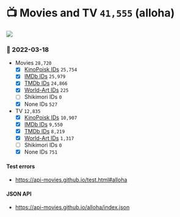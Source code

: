 # :tv: Movies and TV `41,555` (alloha)

<a href="https://API-Movies.github.io"><img src="https://API-Movies.github.io/banner.png?cache"></a>

### :date: 2022-03-18
- Movies `28,720`
  - [x] <a href="https://API-Movies.github.io/alloha/movie_kinopoisk_ids.json">KinoPoisk IDs</a> `25,754`
  - [x] <a href="https://API-Movies.github.io/alloha/movie_imdb_ids.json">IMDb IDs</a> `25,979`
  - [x] <a href="https://API-Movies.github.io/alloha/movie_tmdb_ids.json">TMDb IDs</a> `24,866`
  - [x] <a href="https://API-Movies.github.io/alloha/movie_world_art_ids.json">World-Art IDs</a> `225`
  - [ ] Shikimori IDs `0`
  - [x] None IDs `527`
- TV `12,835`
  - [x] <a href="https://API-Movies.github.io/alloha/tv_kinopoisk_ids.json">KinoPoisk IDs</a> `10,907`
  - [x] <a href="https://API-Movies.github.io/alloha/tv_imdb_ids.json">IMDb IDs</a> `9,550`
  - [x] <a href="https://API-Movies.github.io/alloha/tv_tmdb_ids.json">TMDb IDs</a> `8,219`
  - [x] <a href="https://API-Movies.github.io/alloha/tv_world_art_ids.json">World-Art IDs</a> `1,317`
  - [ ] Shikimori IDs `0`
  - [x] None IDs `751`
#### Test errors
- <a href='https://api-movies.github.io/test.html#alloha'>https://api-movies.github.io/test.html#alloha</a>
#### JSON API
- <a href='https://api-movies.github.io/alloha/index.json'>https://api-movies.github.io/alloha/index.json</a>
